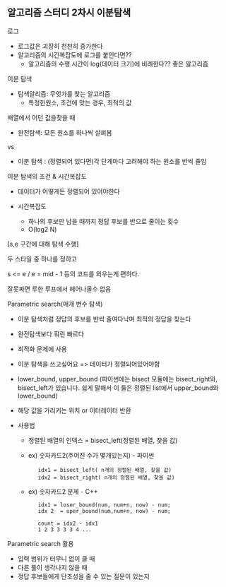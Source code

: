 ## 알고리즘 스터디 2차시 이분탐색

로그

- 로그값은 괴장히 천천히 증가한다
- 알고리즘의 시간복잡도에 로그를 붙인다면??
  - 알고리즘의 수행 시간이 log(데이터 크기)에 비례한다??
좋은 알고리즘



이분 탐색

- 탐색알리즘: 무엇가를 찾는 알고리즘
  - 특정한원소, 조건에 맞는 경우, 최적의 값


배열에서 어던 값을찾을 때
 - 완전탐색: 모든 원소를 하나씩 살펴봄

 vs

 - 이분 탐색 : (정렬되어 있다면)각 단계마다 고려해야 하는 원소를 반씩 줄임



이분 탐색의 조건 & 시간복잡도

- 데이터가 어떻게든 정렬되어 있어야한다

- 시간복잡도
  -  하나의 후보만 남을 때까지 정답 후보를 반으로 줄이는 횟수
  -  O(log2 N)



[s,e 구간에 대해 탐색 수행]

두 스타일 중 하나를 정하고

s <= e / e = mid - 1 등의 코드를 외우는게 편하다.

잘못짜면 루한 루프에서 헤어나올수 없음


Parametric search(매개 변수 탐색)

- 이분 탐색처럼 정답의 후보를 반씩 줄여다낙며 최적의 정답을 찾는다
 - 완전탐색보다 훠린 빠르다

- 최적화 문제에 사용


- 이분 탐색을 쓰고싶어요 => 데이터가 정렬되어있어야함

- lower_bound, upper_bound (파이썬에는 bisect 모듈에는 bisect_right와, bisect_left가 있습니다. 쉽게 말해서 이 둘은 정렬된 list에서 upper_bound와 lower_bound)
 - 해당 값을 가리키는 위치 or 이터레이터 반환
 - 사용법 
   - 정렬된 배열의 인덱스 = bisect_left(정렬된 배열, 찾을 값)
   - ex) 숫자카드2(주어진 수가 몇개있는지) - 파이썬
   
            idx1 = bisect_left( n개의 정렬된 배열, 찾을 값)
            idx2 = bisect_right( n개의 정렬된 배열, 찾을 값)


   - ex) 숫자카드2 문제      -     C++

            idx1 = loser_bound(num, num+n, now) - num;
            idx 2  = uper_bound(num,num+n, now) - num;

            count = idx2 - idx1
            1 2 3 3 3 3 4 ...



Parametric search 활용
 - 입력 범위가 터무니 없이 클 때
 - 다른 풀이 생각나지 않을 때
  - 정답 후보들에게 단조성을 줄 수 있는 질문이 있는지



